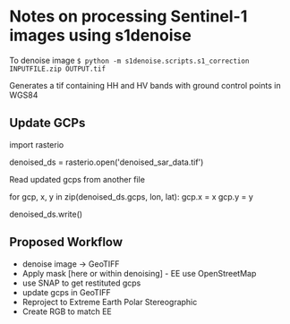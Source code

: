 # Notes on processing Sentinel-1 images using s1denoise

To denoise image
`$ python -m s1denoise.scripts.s1_correction INPUTFILE.zip OUTPUT.tif`

Generates a tif containing HH and HV bands with ground control points in WGS84

## Update GCPs

import rasterio

denoised_ds = rasterio.open('denoised_sar_data.tif')

Read updated gcps from another file

for gcp, x, y in zip(denoised_ds.gcps, lon, lat):
    gcp.x = x
    gcp.y = y

denoised_ds.write()


## Proposed Workflow
- denoise image -> GeoTIFF
- Apply mask [here or within denoising] - EE use OpenStreetMap
- use SNAP to get restituted gcps
- update gcps in GeoTIFF
- Reproject to Extreme Earth Polar Stereographic
- Create RGB to match EE
